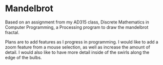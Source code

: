 # Mandelbrot
Based on an assignment from my AD315 class, Discrete Mathematics in Computer Programming, a Processing program to draw the mandelbrot fractal.

Plans are to add features as I progress in programming. I would like to add a zoom feature from a mouse selection, as well as increase the amount of detail. I would also like to have more detail inside of the swirls along the edge of the bulbs. 
